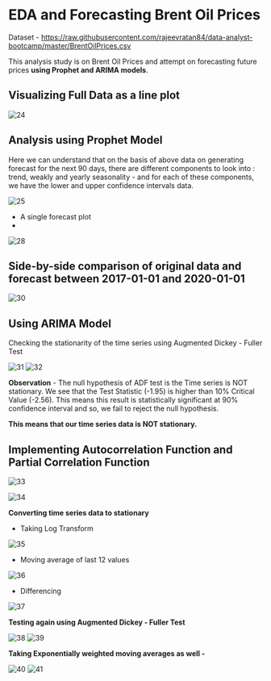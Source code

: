 # EDA and Forecasting Brent Oil Prices
Dataset - https://raw.githubusercontent.com/rajeevratan84/data-analyst-bootcamp/master/BrentOilPrices.csv

This analysis study is on Brent Oil Prices and attempt on forecasting future prices **using Prophet and ARIMA models**.

## Visualizing Full Data as a line plot
![24](https://github.com/gagan-gets-data/EDA-F-Brent-Oil-Prices/assets/134737002/e0519eaa-cced-4c5f-8428-17ed8bd1c7fa)

## Analysis using Prophet Model

Here we can understand that on the basis of above data on generating forecast for the next 90 days, there are different components to look into : trend, weakly and yearly seasonality - and for each of these components, we have the lower and upper confidence intervals data. 

![25](https://github.com/gagan-gets-data/EDA-F-Brent-Oil-Prices/assets/134737002/90784bed-d00e-4994-9e52-ebe9ca2ebf76)

- A single forecast plot
- 
![28](https://github.com/gagan-gets-data/EDA-F-Brent-Oil-Prices/assets/134737002/e124004a-234c-438c-8717-ae043db73dc5)

## Side-by-side comparison of original data and forecast between 2017-01-01 and 2020-01-01

![30](https://github.com/gagan-gets-data/EDA-F-Brent-Oil-Prices/assets/134737002/00f949b7-ae9a-4223-83a9-a60541c7582d)

## Using ARIMA Model
Checking the stationarity of the time series using Augmented Dickey - Fuller Test

![31](https://github.com/gagan-gets-data/EDA-F-Brent-Oil-Prices/assets/134737002/8754a874-b6c8-4fbd-9a28-d458243750e6)
![32](https://github.com/gagan-gets-data/EDA-F-Brent-Oil-Prices/assets/134737002/6e283054-3759-4612-b147-f95c83379578)

**Observation** - The null hypothesis of ADF test is the Time series is NOT stationary. We see that the Test Statistic (-1.95) is higher than 10% Critical Value (-2.56). This means this result is statistically significant at 90% confidence interval and so, we fail to reject the null hypothesis.

**This means that our time series data is NOT stationary.**


## Implementing Autocorrelation Function and Partial Correlation Function

![33](https://github.com/gagan-gets-data/EDA-F-Brent-Oil-Prices/assets/134737002/3a384c4d-e187-4ae1-ad78-2f7bfb56f6a5)

![34](https://github.com/gagan-gets-data/EDA-F-Brent-Oil-Prices/assets/134737002/3d6ef6a9-cff1-4178-9c41-c3d93d40719d)

**Converting time series data to stationary**

- Taking Log Transform

![35](https://github.com/gagan-gets-data/EDA-F-Brent-Oil-Prices/assets/134737002/c428160e-45c6-4e59-9aed-6c638d277501)

- Moving average of last 12 values

![36](https://github.com/gagan-gets-data/EDA-F-Brent-Oil-Prices/assets/134737002/db93afcf-a8e4-4791-bbe9-ec4d492bc63d)

- Differencing

![37](https://github.com/gagan-gets-data/EDA-F-Brent-Oil-Prices/assets/134737002/4a7f4892-6cd8-44a2-87d1-63260e448f2d)

**Testing again using Augmented Dickey - Fuller Test**

![38](https://github.com/gagan-gets-data/EDA-F-Brent-Oil-Prices/assets/134737002/ef518214-5ebf-4e99-b6a8-a2d5cb6866b4)
![39](https://github.com/gagan-gets-data/EDA-F-Brent-Oil-Prices/assets/134737002/21813e1a-e68b-427c-bb2d-3af09836c2cb)

**Taking Exponentially weighted moving averages as well -**

![40](https://github.com/gagan-gets-data/EDA-F-Brent-Oil-Prices/assets/134737002/8e7a6a13-0d73-418f-b9b6-0122b845e24d)
![41](https://github.com/gagan-gets-data/EDA-F-Brent-Oil-Prices/assets/134737002/c8fccf71-3c8d-4f18-8c16-4931761b845c)

